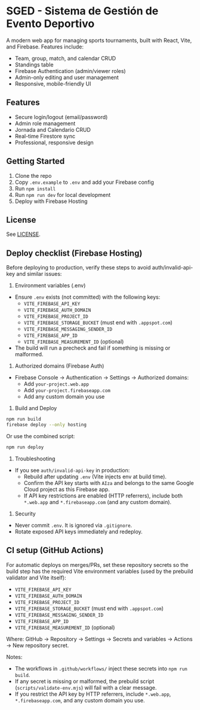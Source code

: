 # SGED - Sistema de Gestión de Evento Deportivo

A modern web app for managing sports tournaments, built with React, Vite, and Firebase. Features include:

- Team, group, match, and calendar CRUD
- Standings table
- Firebase Authentication (admin/viewer roles)
- Admin-only editing and user management
- Responsive, mobile-friendly UI

## Features

- Secure login/logout (email/password)
- Admin role management
- Jornada and Calendario CRUD
- Real-time Firestore sync
- Professional, responsive design

## Getting Started

1. Clone the repo
2. Copy `.env.example` to `.env` and add your Firebase config
3. Run `npm install`
4. Run `npm run dev` for local development
5. Deploy with Firebase Hosting

## License

See [LICENSE](LICENSE).

## Deploy checklist (Firebase Hosting)

Before deploying to production, verify these steps to avoid auth/invalid-api-key and similar issues:

1. Environment variables (.env)

- Ensure `.env` exists (not committed) with the following keys:
  - `VITE_FIREBASE_API_KEY`
  - `VITE_FIREBASE_AUTH_DOMAIN`
  - `VITE_FIREBASE_PROJECT_ID`
  - `VITE_FIREBASE_STORAGE_BUCKET` (must end with `.appspot.com`)
  - `VITE_FIREBASE_MESSAGING_SENDER_ID`
  - `VITE_FIREBASE_APP_ID`
  - `VITE_FIREBASE_MEASUREMENT_ID` (optional)
- The build will run a precheck and fail if something is missing or malformed.

1. Authorized domains (Firebase Auth)

- Firebase Console → Authentication → Settings → Authorized domains:
  - Add `your-project.web.app`
  - Add `your-project.firebaseapp.com`
  - Add any custom domain you use

1. Build and Deploy

```sh
npm run build
firebase deploy --only hosting
```

Or use the combined script:

```sh
npm run deploy
```

1. Troubleshooting

- If you see `auth/invalid-api-key` in production:
  - Rebuild after updating `.env` (Vite injects env at build time).
  - Confirm the API key starts with `AIza` and belongs to the same Google Cloud project as this Firebase app.
  - If API key restrictions are enabled (HTTP referrers), include both `*.web.app` and `*.firebaseapp.com` (and any custom domain).

1. Security

- Never commit `.env`. It is ignored via `.gitignore`.
- Rotate exposed API keys immediately and redeploy.

## CI setup (GitHub Actions)

For automatic deploys on merges/PRs, set these repository secrets so the build step has the required Vite environment variables (used by the prebuild validator and Vite itself):

- `VITE_FIREBASE_API_KEY`
- `VITE_FIREBASE_AUTH_DOMAIN`
- `VITE_FIREBASE_PROJECT_ID`
- `VITE_FIREBASE_STORAGE_BUCKET` (must end with `.appspot.com`)
- `VITE_FIREBASE_MESSAGING_SENDER_ID`
- `VITE_FIREBASE_APP_ID`
- `VITE_FIREBASE_MEASUREMENT_ID` (optional)

Where: GitHub → Repository → Settings → Secrets and variables → Actions → New repository secret.

Notes:

- The workflows in `.github/workflows/` inject these secrets into `npm run build`.
- If any secret is missing or malformed, the prebuild script (`scripts/validate-env.mjs`) will fail with a clear message.
- If you restrict the API key by HTTP referrers, include `*.web.app`, `*.firebaseapp.com`, and any custom domain you use.
